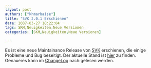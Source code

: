 ```yaml
---
layout: post
authors: ["khmarbaise"]
title: "SVK 2.0.1 Erschienen"
date: 2007-03-27 18:22:04
tags: SKM,Neuigkeiten,Neue Versionen
categories: [SKM,Neuigkeiten,Neue Versionen]

---
```

Es ist eine neue Maintainance Release von <a href="http://svk.bestpractical.com/view/HomePage"  title="SVK">SVK</a> erschienen, die einige Probleme und Bug beseitigt. Der aktuelle Stand ist <a href="http://download.bestpractical.com/pub/svk/">hier</a> zu finden. Genaueres kann im <a href="http://search.cpan.org/src/CLKAO/SVK-v2.0.1/CHANGES">ChangeLog</a> nach gelesen werden.

